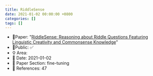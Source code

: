 ```yaml
---
title: RiddleSense
date: 2021-01-02 00:00:00 +0800
categories: []
tags: []
---
```


- 📙Paper: "[RiddleSense: Reasoning about Riddle Questions Featuring Linguistic Creativity and Commonsense Knowledge](https://www.semanticscholar.org/paper/RiddleSense%3A-Reasoning-about-Riddle-Questions-and-Lin-Wu/71fab1ce3c66998ba681ab378484be77690327a9)"
- 🔑Public: ✅
- ⚲ Area: 
- 📅 Date: 2021-01-02
- 🔎 Paper Section: fine-tuning
- 📝 References: 47
